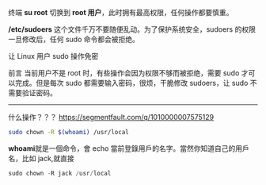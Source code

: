 终端 **su root** 切换到 **root 用户**，此时拥有最高权限，任何操作都要慎重。

**/etc/sudoers** 这个文件千万不要随便乱动。为了保护系统安全，sudoers 的权限一旦修改后，任何 sudo 命令都会被拒绝。

让 Linux 用户 sudo 操作免密

前言
当前用户不是 root 时，有些操作会因为权限不够而被拒绝，需要 sudo 才可以完成。但是每次 sudo 都需要输入密码，很烦，干脆修改 sudoers，让 sudo 不需要验证密码。

---

什么操作？？？
https://segmentfault.com/q/1010000007575129

```bash
sudo chown -R $(whoami) /usr/local
```

**whoami**就是一個命令，會 echo 當前登錄用戶的名字。當然你知道自己的用戶名，比如 jack,就直接

```javascript
sudo chown -R jack /usr/local
```
